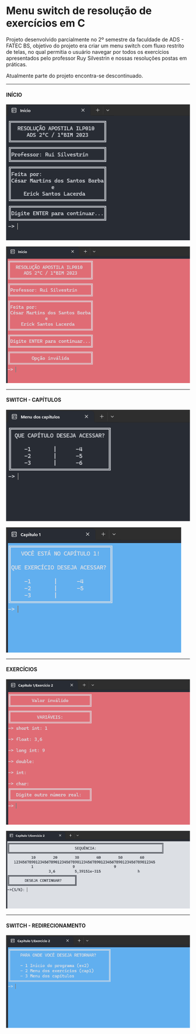 # <strong>Menu switch</strong> de resolução de exercícios em C
<p>Projeto desenvolvido parcialmente no 2º semestre da faculdade de ADS - FATEC BS, objetivo do projeto era criar um menu switch com fluxo restrito de telas, no qual permitia o usuário navegar por todos os exercícios apresentados pelo professor Ruy Silvestrin e nossas resoluções postas em práticas.</p>
<p>Atualmente parte do projeto encontra-se descontinuado.</p>

---

#### INÍCIO
![Início](images/im1-menu-switch.png)

![Início - bloqueio](images/im2-menu-switch.png)

---

#### SWITCH - CAPÍTULOS
![Capítulos](images/im3-menu-switch.png)

![Capítulos - bloqueio](images/im4-menu-switch.png)

---

#### EXERCÍCIOS
![Exercícios](images/im5-menu-switch.png)

![Exercícios - resposta](images/im6-menu-switch.png)

---

#### SWITCH - REDIRECIONAMENTO
![Redirecionamento](images/im7-menu-switch.png)
